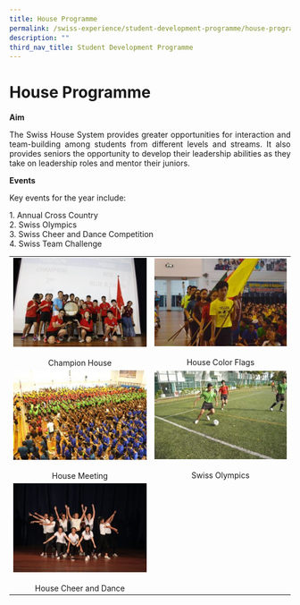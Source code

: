 ```yaml
---
title: House Programme
permalink: /swiss-experience/student-development-programme/house-programme/
description: ""
third_nav_title: Student Development Programme
---
```

# House Programme

**Aim**

<p style="text-align: justify;">The Swiss House System provides greater opportunities for interaction and team-building among students from different levels and streams. It also provides seniors the opportunity to develop their leadership abilities as they take on leadership roles and mentor their juniors.</p>

**Events**

Key events for the year include:

1\.  Annual Cross Country  
2\.  Swiss Olympics  
3\.  Swiss Cheer and Dance Competition  
4\.  Swiss Team Challenge

|                                 |                             |
|:------------:|:----------------:|
| ![](/images/Swiss%20Experience/House%20Programme/Champions-300x200.jpg)<br><br>Champion House         |  ![](/images/Swiss%20Experience/House%20Programme/Flags-300x199.jpg)<br><br>House Color Flags |
|  ![](/images/Swiss%20Experience/House%20Programme/House-Meeting-300x200.jpg)<br><br>House Meeting         |  ![](/images/Swiss%20Experience/House%20Programme/Swiss-Olympics-300x199.jpg)<br><br>Swiss Olympics    |
|  ![](/images/Swiss%20Experience/House%20Programme/Cheer-and-Dance-300x200.jpg)<br><br>House Cheer and Dance |                             |